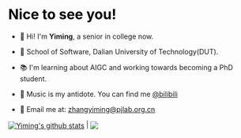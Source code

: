 <h1 style="text-decoration: none; color: #000">Nice to see you!</h1>

- 👋 Hi! I'm <b>Yiming</b>, a senior in college now.

- 🏫 School of Software, Dalian University of Technology(DUT).

- 📚 I'm learning about AIGC and working towards becoming a PhD student.

- 🎸 Music is my antidote. You can find me <a href="https://b23.tv/tCCG97R" target="_blank">@bilibili</a>

- 📧 Email me at: zhangyiming@pjlab.org.cn

<a href="https://github.com/ymzhang0319/github-readme-stats"><img align="center" src="https://github-readme-stats.vercel.app/api?username=ymzhang0319&show_icons=true&include_all_commits=true&theme=rose&hide_border=true" alt="Yiming's github stats" /></a> | <a href="https://github.com/ymzhang0319/github-readme-stats"><img align="center" src="https://github-readme-stats.vercel.app/api/top-langs/?username=ymzhang0319&layout=compact&theme=rose&hide_border=true" /></a>
